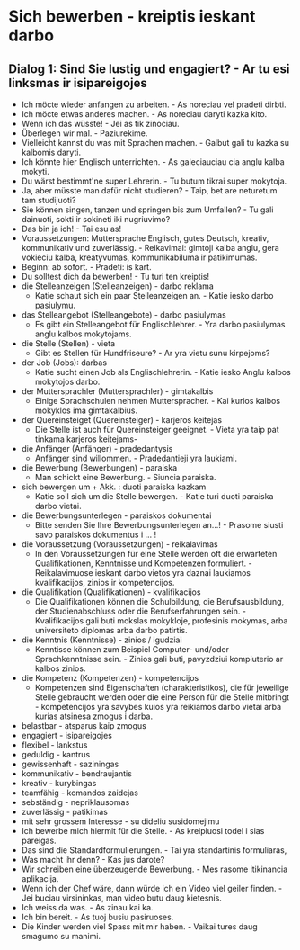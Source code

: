 # Sich bewerben - kreiptis ieskant darbo

## Dialog 1: Sind Sie lustig und engagiert? - Ar tu esi linksmas ir isipareigojes

- Ich möcte wieder anfangen zu arbeiten. - As noreciau vel pradeti dirbti.
- Ich möcte etwas anderes machen. - As noreciau daryti kazka kito.
- Wenn ich das wüsste! - Jei as tik zinociau.
- Überlegen wir mal. - Paziurekime.
- Vielleicht kannst du was mit Sprachen machen. - Galbut gali tu kazka su kalbomis daryti.
- Ich könnte hier Englisch unterrichten. - As galeciauciau cia anglu kalba mokyti.
- Du wärst bestimmt'ne super Lehrerin. - Tu butum tikrai super mokytoja.
- Ja, aber müsste man dafür nicht studieren? - Taip, bet are neturetum tam studijuoti?
- Sie können singen, tanzen und springen bis zum Umfallen? - Tu gali dainuoti, sokti ir sokineti iki nugriuvimo?
- Das bin ja ich! - Tai esu as!
- Voraussetzungen: Muttersprache Englisch, gutes Deutsch, kreativ, kommunikativ und zuverlässig. - Reikavimai: gimtoji kalba anglu, gera vokieciu kalba, kreatyvumas, kommunikabiluma ir patikimumas.
- Beginn: ab sofort. - Pradeti: is kart.
- Du solltest dich da bewerben! - Tu turi ten kreiptis!
- die Stelleanzeigen (Stelleanzeigen) - darbo reklama
    - Katie schaut sich ein paar Stelleanzeigen an. - Katie iesko darbo pasiulymu.
- das Stelleangebot (Stelleangebote) - darbo pasiulymas
    - Es gibt ein Stelleangebot für Englischlehrer. - Yra darbo pasiulymas anglu kalbos mokytojams.
- die Stelle (Stellen) - vieta
    - Gibt es Stellen für Hundfriseure? - Ar yra vietu sunu kirpejoms?
- der Job (Jobs): darbas
    - Katie sucht einen Job als Englischlehrerin. - Katie iesko Anglu kalbos mokytojos darbo.
- der Muttersprachler (Muttersprachler) - gimtakalbis
    - Einige Sprachschulen nehmen Mutterspracher. - Kai kurios kalbos mokyklos ima gimtakalbius.
- der Quereinsteiget (Quereinsteiger) - karjeros keitejas
    - Die Stelle ist auch für Quereinsteiger geeignet. - Vieta yra taip pat tinkama karjeros keitejams-
- die Anfänger (Anfänger) - pradedantysis
    - Anfänger sind willommen. - Pradedantieji yra laukiami.
- die Bewerbung (Bewerbungen) - paraiska
    - Man schickt eine Bewerbung. - Siuncia paraiska.
- sich bewergen um + Akk. : duoti paraiska kazkam
    - Katie soll sich um die Stelle bewergen. - Katie turi duoti paraiska darbo vietai.
- die Bewerbungsunterlegen - paraiskos dokumentai
    - Bitte senden Sie Ihre Bewerbungsunterlegen an...! - Prasome siusti savo paraiskos dokumentus i ... !
- die Voraussetzung (Voraussetzungen) - reikalavimas
    - In den Voraussetzungen für eine Stelle werden oft die erwarteten Qualifikationen, Kenntnisse und Kompetenzen formuliert. - Reikalavimuose ieskant darbo vietos yra daznai laukiamos kvalifikacijos, zinios ir kompetencijos.
- die Qualifikation (Qualifikationen) - kvalifikacijos
    - Die Qualifikationen können die Schulbildung, die Berufsausbildung, der Studienabschluss oder die Berufserfahrungen sein. - Kvalifikacijos gali buti mokslas mokykloje, profesinis mokymas, arba universiteto diplomas arba darbo patirtis.
- die Kenntnis (Kenntnisse) - zinios / igudziai
    - Kenntisse können zum Beispiel Computer- und/oder Sprachkenntnisse sein. - Zinios gali buti, pavyzdziui kompiuterio ar kalbos zinios.
- die Kompetenz (Kompetenzen) - kompetencijos
    - Kompetenzen sind Eigenschaften (charakteristikos), die für jeweilige Stelle gebraucht werden oder die eine Person für die Stelle mitbringt - kompetencijos yra savybes kuios yra reikiamos darbo vietai arba kurias atsinesa zmogus i darba.
- belastbar - atsparus kaip zmogus
- engagiert - isipareigojes
- flexibel - lankstus
- geduldig - kantrus
- gewissenhaft - saziningas
- kommunikativ - bendraujantis
- kreativ - kurybingas
- teamfähig - komandos zaidejas
- sebständig - nepriklausomas
- zuverlässig - patikimas
- mit sehr grossem Interesse - su dideliu susidomejimu
- Ich bewerbe mich hiermit für die Stelle. - As kreipiuosi todel i sias pareigas.
- Das sind die Standardformulierungen. - Tai yra standartinis formuliaras,
- Was macht ihr denn? - Kas jus darote?
- Wir schreiben eine überzeugende Bewerbung. - Mes rasome itikinancia aplikacija.
- Wenn ich der Chef wäre, dann würde ich ein Video viel geiler finden. - Jei buciau virsininkas, man video butu daug kietesnis.
- Ich weiss da was. - As zinau kai ka.
- Ich bin bereit. - As tuoj busiu pasiruoses.
- Die Kinder werden viel Spass mit mir haben. - Vaikai tures daug smagumo su manimi.
